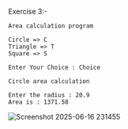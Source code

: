 Exercise 3:-

	Area calculation program
	
	Circle => C
	Triangle => T
	Square => S 
	
	Enter Your Choice : Choice
	
	Circle area calculation
	
	Enter the radius : 20.9
	Area is : 1371.58

	
![Screenshot 2025-06-16 231455](https://github.com/user-attachments/assets/6c374360-1ea6-4414-ab19-be12f277797a)
